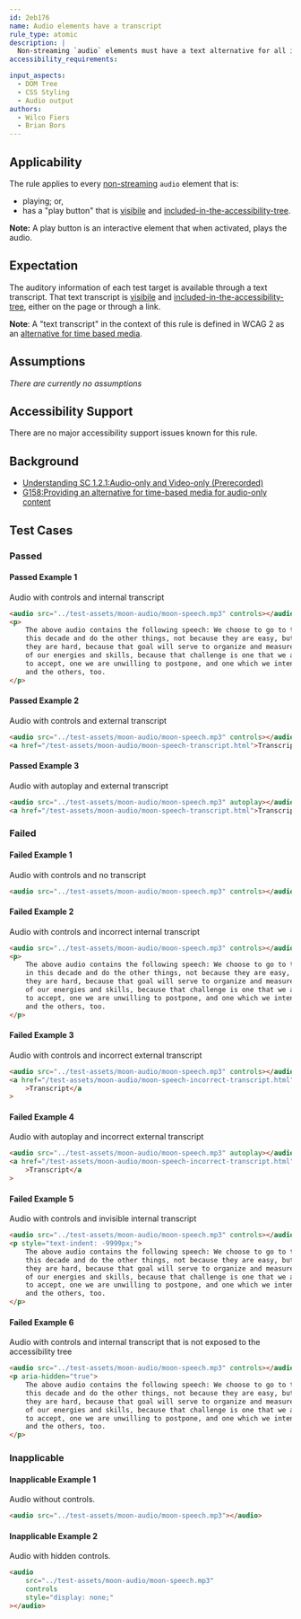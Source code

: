 ```yaml
---
id: 2eb176
name: Audio elements have a transcript
rule_type: atomic
description: |
  Non-streaming `audio` elements must have a text alternative for all included auditory information.
accessibility_requirements:

input_aspects:
  - DOM Tree
  - CSS Styling
  - Audio output
authors:
  - Wilco Fiers
  - Brian Bors
---
```


## Applicability

The rule applies to every [non-streaming](#non-streaming-media-element) `audio` element that is:

- playing; or,
- has a "play button" that is [visibile](#visible) and [included-in-the-accessibility-tree](#included-in-the-accessibility-tree).

**Note:** A play button is an interactive element that when activated, plays the audio.

## Expectation

The auditory information of each test target is available through a text transcript. That text transcript is [visibile](#visible) and [included-in-the-accessibility-tree](#included-in-the-accessibility-tree), either on the page or through a link.

**Note**: A "text transcript" in the context of this rule is defined in WCAG 2 as an [alternative for time based media](https://www.w3.org/TR/WCAG21/#dfn-alternative-for-time-based-media).

## Assumptions

_There are currently no assumptions_

## Accessibility Support

There are no major accessibility support issues known for this rule.

## Background

- [Understanding SC 1.2.1:Audio-only and Video-only (Prerecorded)](https://www.w3.org/TR/UNDERSTANDING-WCAG20/media-equiv-av-only-alt.html)
- [G158:Providing an alternative for time-based media for audio-only content](https://www.w3.org/TR/WCAG20-TECHS/G158.html)

## Test Cases

### Passed

#### Passed Example 1

Audio with controls and internal transcript

```html
<audio src="../test-assets/moon-audio/moon-speech.mp3" controls></audio>
<p>
	The above audio contains the following speech: We choose to go to the moon in
	this decade and do the other things, not because they are easy, but because
	they are hard, because that goal will serve to organize and measure the best
	of our energies and skills, because that challenge is one that we are willing
	to accept, one we are unwilling to postpone, and one which we intend to win,
	and the others, too.
</p>
```

#### Passed Example 2

Audio with controls and external transcript

```html
<audio src="../test-assets/moon-audio/moon-speech.mp3" controls></audio>
<a href="/test-assets/moon-audio/moon-speech-transcript.html">Transcript</a>
```

#### Passed Example 3

Audio with autoplay and external transcript

```html (no-iframe)
<audio src="../test-assets/moon-audio/moon-speech.mp3" autoplay></audio>
<a href="/test-assets/moon-audio/moon-speech-transcript.html">Transcript</a>
```

### Failed

#### Failed Example 1

Audio with controls and no transcript

```html
<audio src="../test-assets/moon-audio/moon-speech.mp3" controls></audio>
```

#### Failed Example 2

Audio with controls and incorrect internal transcript

```html
<audio src="../test-assets/moon-audio/moon-speech.mp3" controls></audio>
<p>
	The above audio contains the following speech: We choose to go to the cheese
	in this decade and do the other things, not because they are easy, but because
	they are hard, because that goal will serve to organize and measure the best
	of our energies and skills, because that challenge is one that we are willing
	to accept, one we are unwilling to postpone, and one which we intend to win,
	and the others, too.
</p>
```

#### Failed Example 3

Audio with controls and incorrect external transcript

```html
<audio src="../test-assets/moon-audio/moon-speech.mp3" controls></audio>
<a href="/test-assets/moon-audio/moon-speech-incorrect-transcript.html"
	>Transcript</a
>
```

#### Failed Example 4

Audio with autoplay and incorrect external transcript

```html (no-iframe)
<audio src="../test-assets/moon-audio/moon-speech.mp3" autoplay></audio>
<a href="/test-assets/moon-audio/moon-speech-incorrect-transcript.html"
	>Transcript</a
>
```

#### Failed Example 5

Audio with controls and invisible internal transcript

```html
<audio src="../test-assets/moon-audio/moon-speech.mp3" controls></audio>
<p style="text-indent: -9999px;">
	The above audio contains the following speech: We choose to go to the moon in
	this decade and do the other things, not because they are easy, but because
	they are hard, because that goal will serve to organize and measure the best
	of our energies and skills, because that challenge is one that we are willing
	to accept, one we are unwilling to postpone, and one which we intend to win,
	and the others, too.
</p>
```

#### Failed Example 6

Audio with controls and internal transcript that is not exposed to the accessibility tree

```html
<audio src="../test-assets/moon-audio/moon-speech.mp3" controls></audio>
<p aria-hidden="true">
	The above audio contains the following speech: We choose to go to the moon in
	this decade and do the other things, not because they are easy, but because
	they are hard, because that goal will serve to organize and measure the best
	of our energies and skills, because that challenge is one that we are willing
	to accept, one we are unwilling to postpone, and one which we intend to win,
	and the others, too.
</p>
```

### Inapplicable

#### Inapplicable Example 1

Audio without controls.

```html
<audio src="../test-assets/moon-audio/moon-speech.mp3"></audio>
```

#### Inapplicable Example 2

Audio with hidden controls.

```html
<audio
	src="../test-assets/moon-audio/moon-speech.mp3"
	controls
	style="display: none;"
></audio>
```
